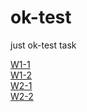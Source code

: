 # ok-test
just ok-test task

[W1-1](https://github.com/ZWJKFLC/ok-test/tree/main/W1-1/W1-1_README.md)  
[W1-2](https://github.com/ZWJKFLC/ok-test/tree/main/W1-2/W1-2_README.md)  
[W2-1](https://github.com/ZWJKFLC/ok-test/tree/main/W2-1/W2-1_README.md)  
[W2-2](https://github.com/ZWJKFLC/ok-test/tree/main/W2-2/W2-2_README.md)  